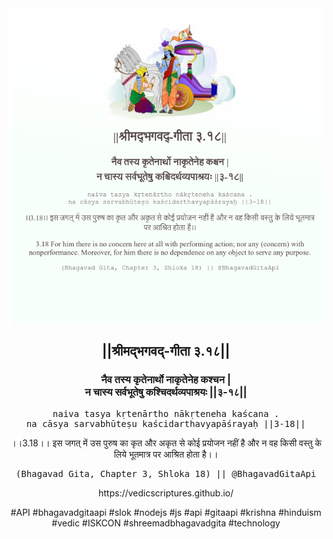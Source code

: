 <img src="../../asset/BG_3_18.png"/>
<center><h2>||श्रीमद्‍भगवद्‍-गीता ३.१८||</h2>
<h3>नैव तस्य कृतेनार्थो नाकृतेनेह कश्चन |<br/>न चास्य सर्वभूतेषु कश्चिदर्थव्यपाश्रयः ||३-१८||</h3>
<pre>naiva tasya kṛtenārtho nākṛteneha kaścana .<br/>na cāsya sarvabhūteṣu kaścidarthavyapāśrayaḥ ||3-18||</pre>
<p>।।3.18।। इस जगत् में उस पुरुष का कृत और अकृत से कोई प्रयोजन नहीं है और न वह किसी वस्तु के लिये भूतमात्र पर आश्रित होता है।।</p>
<pre>(Bhagavad Gita, Chapter 3, Shloka 18) || @BhagavadGitaApi</pre><p>https://vedicscriptures.github.io/</p><p>#API #bhagavadgitaapi #slok #nodejs #js #api #gitaapi #krishna #hinduism #vedic #ISKCON #shreemadbhagavadgita #technology</p></center>